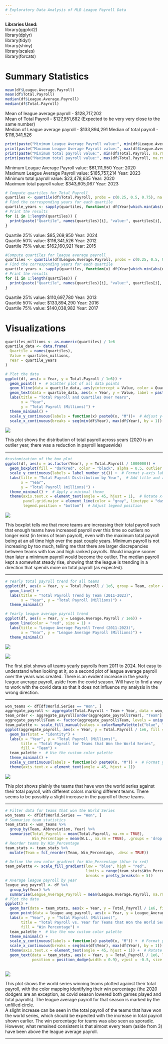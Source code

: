 ```yaml
---
# Exploratory Data Analysis of MLB League Payroll Data
---
```


**Libraries Used:**   
library(ggplot2)  
library(dplyr)  
library(tidyr)  
library(shiny)  
library(scales)  
library(forcats)     


# Summary Statistics

```r
mean(df$League.Average.Payroll)
mean(df$Total.Payroll)
median(df$League.Average.Payroll)
median(df$Total.Payroll)
```

Mean of league average payroll - $128,717,202  
Mean of Total Payroll - $127,951,682 (Expected to be very very close to the same number)  
Median of League average payroll - $133,894,291
Median of total payroll - $116,341,526  

```r
print(paste("Minimum League Average Payroll value:", min(df$League.Average.Payroll, na.rm = TRUE), "Year:", df$Year[which.min(df$League.Average.Payroll)]))
print(paste("Maximum League Average Payroll value:", max(df$League.Average.Payroll, na.rm = TRUE), "Year:", df$Year[which.max(df$League.Average.Payroll)]))
print(paste("Minimum total payroll value:", min(df$Total.Payroll, na.rm = TRUE), "Year:", df$Year[which.min(df$Total.Payroll)]))
print(paste("Maximum total payroll value:", max(df$Total.Payroll, na.rm = TRUE), "Year:", df$Year[which.max(df$Total.Payroll)]))
```

Minimum League Average Payroll value: $61,111,950 Year: 2020    
Maximum League Average Payroll value: $165,757,214 Year: 2023    
Minimum total payroll value: $23,478,635 Year: 2020  
Maximum total payroll value: $343,605,067 Year: 2023   


```r
# Compute quartiles for Total Payroll
quartiles <- quantile(df$Total.Payroll, probs = c(0.25, 0.5, 0.75), na.rm = TRUE)
# Find the corresponding years for each quartile
quartile_years <- sapply(quartiles, function(x) df$Year[which.min(abs(df$Total.Payroll - x))])
# Print the results
for (i in 1:length(quartiles)) {
  print(paste("Quartile", names(quartiles)[i], "value:", quartiles[i], "Year:", quartile_years[i]))
}
```
Quartile 25% value: $85,269,950 Year: 2024   
Quartile 50% value: $116,341,526 Year: 2012    
Quartile 75% value: $162,160,921 Year: 2015   

```r
#Compute quartiles for league average payroll
quartiles <- quantile(df$League.Average.Payroll, probs = c(0.25, 0.5, 0.75), na.rm = TRUE)
# Find the corresponding years for each quartile
quartile_years <- sapply(quartiles, function(x) df$Year[which.min(abs(df$League.Average.Payroll - x))])
# Print the results
for (i in 1:length(quartiles)) {
  print(paste("Quartile", names(quartiles)[i], "value:", quartiles[i], "Year:", quartile_years[i]))
}
```
Quartile 25% value: $110,697,780 Year: 2013  
Quartile 50% value: $133,894,290 Year: 2016    
Quartile 75% value: $140,038,982 Year: 2017    


# Visualizations

```r
quartiles_millions <- as.numeric(quartiles) / 1e6
quartile_data <- data.frame(
  Quartile = names(quartiles),
  Value = quartiles_millions,
  Year = quartile_years
)

# Plot the data
ggplot(df, aes(x = Year, y = Total.Payroll / 1e6)) +
  geom_point() +  # Scatter plot of all data points
  geom_hline(data = quartile_data, aes(yintercept = Value, color = Quartile), linetype = "dashed", size = 1) +
  geom_text(data = quartile_data, aes(x = Year, y = Value, label = paste(Quartile, ":", round(Value, 1))), vjust = -12) +
  labs(title = "Total Payroll and Quartiles Over Years",
       x = "Year",
       y = "Total Payroll (Millions)") +
  theme_minimal() +
  scale_y_continuous(labels = function(x) paste0(x, "M"))+  # Adjust y-axis labels to show values in millions
  scale_x_continuous(breaks = seq(min(df$Year), max(df$Year), by = 1))  # Include all years
```

  ![](EDA_Images/UpdatedBoxplot1.png)
  
This plot shows the distribution of total payroll across years (2020 is an outlier year, there was a reduction in payroll leaguewide)

---

```r
#customization of the box plot
ggplot(df, aes(x = as.factor(Year), y = Total.Payroll / 1000000)) +
  geom_boxplot(fill = "darkred", color = "black", alpha = 0.5, outlier.shape = 5) +  # Customize box plot appearance
  scale_y_continuous(labels = label_number_si()) +  # Format y-axis labels
  labs(title = "Total Payroll Distribution by Year",  # Add title and axis labels
       x = "Year",
       y = "Total Payroll (millions)") +
  theme_minimal() +  # Apply a minimal theme
  theme(axis.text.x = element_text(angle = 45, hjust = 1),  # Rotate x-axis labels
        panel.grid.major = element_line(color = "gray", linetype = "dashed"),  # Customize grid lines
        legend.position = "bottom")  # Adjust legend position
```

  ![](EDA_Images/UpdatedBoxplot2.png)  
  
  This boxplot tells me that more teams are increasing their total payroll such that enough teams have increased payroll over this time so outliers no longer exist (in terms of team payroll), even with the maximum total payroll being at an all time high over the past couple years.
  Minimum payroll is not increasing by too much, telling me that there are larger discrepancies between teams with low and high ranked payrolls. Would imagine sooner than later a minimum payroll would become the outlier. The median payroll kept a somewhat steady rise, 
  showing that the league is trending in a direction that spends more on total payroll (as expected).
  
---

```r
# Yearly total payroll trend for all teams
ggplot(df, aes(x = Year, y = Total.Payroll / 1e6, group = Team, color = Team)) +
  geom_line() +
  labs(title = "Total Payroll Trend by Team (2011-2023)",
       x = "Year", y = "Total Payroll (Millions)") +
  theme_minimal()

# Yearly league average payroll trend
ggplot(df, aes(x = Year, y = League.Average.Payroll / 1e6)) +
  geom_line(color = "red", size = 1) +
  labs(title = "League Average Payroll Trend (2011-2023)",
       x = "Year", y = "League Average Payroll (Millions)") +
  theme_minimal()
```

![](EDA_Images/allteamspayroll.png)

![](EDA_Images/YearlyPayrollTrend.png)

The first plot shows all teams yearly payrolls from 2011 to 2024. Not easy to understand when looking at it, so a second plot of league average payroll over the years was created. There is an evident increase in the yearly league average payroll, aside from the covid season. Will have to find a way to work with the covid data so that it does not influence my analysis in the wrong direction. 

---

```r
won_teams <- df[df$World.Series == "Won", ]
aggregate_payroll <- aggregate(Total.Payroll ~ Team + Year, data = won_teams, FUN = function(x) x[1])
team_order <- aggregate_payroll[order(aggregate_payroll$Year), "Team"]
aggregate_payroll$Team <- factor(aggregate_payroll$Team, levels = unique(aggregate_payroll$Team))
team_palette <- scale_fill_manual(values = colorRampPalette(c("blue", "red"))(length(unique(aggregate_payroll$Team))))
ggplot(aggregate_payroll, aes(x = Year, y = Total.Payroll / 1e6, fill = Team)) +
  geom_bar(stat = "identity") +
  labs(x = "Year", y = "Total Payroll (Millions)",
       title = "Total Payroll for Teams that Won the World Series",
       fill = "Team") +
  team_palette +  # Use the custom color palette
  theme_minimal() +
  scale_y_continuous(labels = function(x) paste0(x, "M")) +  # Format y-axis labels in millions
  theme(axis.text.x = element_text(angle = 45, hjust = 1))
```
![](EDA_Images/wsteamcolor.png)

This plot shows plainly the teams that have won the world series against their total payroll, with different colors marking different teams. There seems to be possibly a slight increase in the payroll of these teams.

---


```r
# Filter data for teams that won the World Series
won_teams <- df[df$World.Series == "Won", ]
# Summarize team statistics
team_stats <- won_teams %>%
  group_by(Team, Abbreviation, Year) %>%
  summarise(Total_Payroll = mean(Total.Payroll, na.rm = TRUE),  
            Win_Percentage = mean(W.L., na.rm = TRUE), .groups = 'drop')  # win percentage for each team in each year
# Reorder teams by Win_Percentage
team_stats <- team_stats %>%
  mutate(Team = fct_reorder(Team, Win_Percentage, .desc = TRUE))

# Define the new color gradient for Win_Percentage (blue to red)
team_palette <- scale_fill_gradient(low = "blue", high = "red",
                                    limits = range(team_stats$Win_Percentage),
                                    breaks = pretty_breaks(n = 5))
# Average league payroll by year
league_avg_payroll <- df %>%
  group_by(Year) %>%
  summarise(League_Average_Payroll = mean(League.Average.Payroll, na.rm = TRUE))
# Plot the data
ggplot() +
  geom_bar(data = team_stats, aes(x = Year, y = Total_Payroll / 1e6, fill = Win_Percentage), stat = "identity", position = "dodge") +
  geom_point(data = league_avg_payroll, aes(x = Year, y = League_Average_Payroll / 1e6), color = "black", size = 3, shape = 1) +  # Add points for league average payroll
  labs(x = "Year", y = "Total Payroll (Millions)",
       title = "Total Payroll vs. Year for Teams that Won the World Series",
       fill = "Win Percentage") +
  team_palette +  # Use the new custom color palette
  theme_minimal() +
  scale_y_continuous(labels = function(x) paste0(x, "M")) +  # Format y-axis labels in millions
  scale_x_continuous(breaks = seq(min(df$Year), max(df$Year), by = 1)) +  # Include all years
  theme(axis.text.x = element_text(angle = 45, hjust = 1)) +  # Rotate x-axis labels for better readability
  geom_text(data = team_stats, aes(x = Year, y = Total_Payroll / 1e6, label = Abbreviation), 
            position = position_dodge(width = 0.9), vjust = -0.5, size = 3, color = "black")  # Adjust vertical position, text size, and color     
  
```
![](EDA_Images/wsPayrollWinpct.png)  

This plot shows the world series winning teams plotted against their total payroll, with the color mapping identifying their win percentage (the 2020 dodgers are an exception, as covid season lowered both games played and total payrolls). The league average payroll for that season is marked by the unfilled circle.   
A slight increase can be seen in the total payroll of the teams that have won the world series, which should be expected with the increase in total payroll shown earlier. The win percentage for teams was also seen as sporadic. However, what remained consistent is that almost every team (aside from 3) have been above the league average payroll.

---
